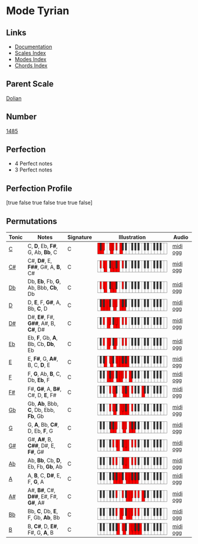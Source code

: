 # Mode Tyrian

## Links

- [Documentation](index.md)
- [Scales Index](Scales.md)
- [Modes Index](Modes.md)
- [Chords Index](Chords.md)

## Parent Scale

[Dolian](ScaleDolian.md)

## Number

[1485](https://ianring.com/musictheory/scales/1485)

## Perfection

- 4 Perfect notes
- 3 Perfect notes

## Perfection Profile

[true false true false true true false]

## Permutations

| Tonic | Notes | Signature | Illustration | Audio |
|-------|-------|-----------|--------------|-------|
| [C](ModeCNaturalTyrian.md) | C, **D**, Eb, **F#**, G, Ab, **Bb**, C | C | ![CNaturalTyrian](ModeCNaturalTyrian.png) | [midi](ModeCNaturalTyrian.mid) [ogg](ModeCNaturalTyrian.ogg) |
| [C#](ModeCSharpTyrian.md) | C#, **D#**, E, **F##**, G#, A, **B**, C# | C | ![CSharpTyrian](ModeCSharpTyrian.png) | [midi](ModeCSharpTyrian.mid) [ogg](ModeCSharpTyrian.ogg) |
| [Db](ModeDFlatTyrian.md) | Db, **Eb**, Fb, **G**, Ab, Bbb, **Cb**, Db | C | ![DFlatTyrian](ModeDFlatTyrian.png) | [midi](ModeDFlatTyrian.mid) [ogg](ModeDFlatTyrian.ogg) |
| [D](ModeDNaturalTyrian.md) | D, **E**, F, **G#**, A, Bb, **C**, D | C | ![DNaturalTyrian](ModeDNaturalTyrian.png) | [midi](ModeDNaturalTyrian.mid) [ogg](ModeDNaturalTyrian.ogg) |
| [D#](ModeDSharpTyrian.md) | D#, **E#**, F#, **G##**, A#, B, **C#**, D# | C | ![DSharpTyrian](ModeDSharpTyrian.png) | [midi](ModeDSharpTyrian.mid) [ogg](ModeDSharpTyrian.ogg) |
| [Eb](ModeEFlatTyrian.md) | Eb, **F**, Gb, **A**, Bb, Cb, **Db**, Eb | C | ![EFlatTyrian](ModeEFlatTyrian.png) | [midi](ModeEFlatTyrian.mid) [ogg](ModeEFlatTyrian.ogg) |
| [E](ModeENaturalTyrian.md) | E, **F#**, G, **A#**, B, C, **D**, E | C | ![ENaturalTyrian](ModeENaturalTyrian.png) | [midi](ModeENaturalTyrian.mid) [ogg](ModeENaturalTyrian.ogg) |
| [F](ModeFNaturalTyrian.md) | F, **G**, Ab, **B**, C, Db, **Eb**, F | C | ![FNaturalTyrian](ModeFNaturalTyrian.png) | [midi](ModeFNaturalTyrian.mid) [ogg](ModeFNaturalTyrian.ogg) |
| [F#](ModeFSharpTyrian.md) | F#, **G#**, A, **B#**, C#, D, **E**, F# | C | ![FSharpTyrian](ModeFSharpTyrian.png) | [midi](ModeFSharpTyrian.mid) [ogg](ModeFSharpTyrian.ogg) |
| [Gb](ModeGFlatTyrian.md) | Gb, **Ab**, Bbb, **C**, Db, Ebb, **Fb**, Gb | C | ![GFlatTyrian](ModeGFlatTyrian.png) | [midi](ModeGFlatTyrian.mid) [ogg](ModeGFlatTyrian.ogg) |
| [G](ModeGNaturalTyrian.md) | G, **A**, Bb, **C#**, D, Eb, **F**, G | C | ![GNaturalTyrian](ModeGNaturalTyrian.png) | [midi](ModeGNaturalTyrian.mid) [ogg](ModeGNaturalTyrian.ogg) |
| [G#](ModeGSharpTyrian.md) | G#, **A#**, B, **C##**, D#, E, **F#**, G# | C | ![GSharpTyrian](ModeGSharpTyrian.png) | [midi](ModeGSharpTyrian.mid) [ogg](ModeGSharpTyrian.ogg) |
| [Ab](ModeAFlatTyrian.md) | Ab, **Bb**, Cb, **D**, Eb, Fb, **Gb**, Ab | C | ![AFlatTyrian](ModeAFlatTyrian.png) | [midi](ModeAFlatTyrian.mid) [ogg](ModeAFlatTyrian.ogg) |
| [A](ModeANaturalTyrian.md) | A, **B**, C, **D#**, E, F, **G**, A | C | ![ANaturalTyrian](ModeANaturalTyrian.png) | [midi](ModeANaturalTyrian.mid) [ogg](ModeANaturalTyrian.ogg) |
| [A#](ModeASharpTyrian.md) | A#, **B#**, C#, **D##**, E#, F#, **G#**, A# | C | ![ASharpTyrian](ModeASharpTyrian.png) | [midi](ModeASharpTyrian.mid) [ogg](ModeASharpTyrian.ogg) |
| [Bb](ModeBFlatTyrian.md) | Bb, **C**, Db, **E**, F, Gb, **Ab**, Bb | C | ![BFlatTyrian](ModeBFlatTyrian.png) | [midi](ModeBFlatTyrian.mid) [ogg](ModeBFlatTyrian.ogg) |
| [B](ModeBNaturalTyrian.md) | B, **C#**, D, **E#**, F#, G, **A**, B | C | ![BNaturalTyrian](ModeBNaturalTyrian.png) | [midi](ModeBNaturalTyrian.mid) [ogg](ModeBNaturalTyrian.ogg) |
